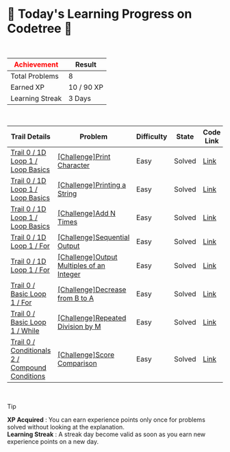 # 🌲 Today's Learning Progress on Codetree 🌲

<br />

| <span style="color:red;display:block;text-align:center;"> **Achievement**</span> | Result |
|---|---|
|Total Problems| 8 |
| Earned XP | 10 / 90 XP |
| Learning Streak | 3 Days |

<br />

|Trail Details|Problem|Difficulty|State|Code Link|
|---|---|---|---|---|
|[Trail 0 / 1D Loop 1 / Loop Basics](https://www.codetree.ai/trail-info/codetree-101/)|[[Challenge]Print Character](https://www.codetree.ai/trails/complete/curated-cards/nl-pre-loop-basics-1/)|Easy|Solved|[Link](https://github.com/adikri/hello-world/blob/main/250417/%EB%AC%B8%EC%9E%90%20%EC%B6%9C%EB%A0%A5%ED%95%98%EA%B8%B0/print-text.js)|
|[Trail 0 / 1D Loop 1 / Loop Basics](https://www.codetree.ai/trail-info/codetree-101/)|[[Challenge]Printing a String](https://www.codetree.ai/trails/complete/curated-cards/nl-pre-loop-basics-2/)|Easy|Solved|[Link](https://github.com/adikri/hello-world/blob/main/250417/%EB%AC%B8%EC%9E%90%EC%97%B4%20%EC%B6%9C%EB%A0%A5%ED%95%98%EA%B8%B0/print-string.js)|
|[Trail 0 / 1D Loop 1 / Loop Basics](https://www.codetree.ai/trail-info/codetree-101/)|[[Challenge]Add N Times](https://www.codetree.ai/trails/complete/curated-cards/nl-pre-loop-basics-3/)|Easy|Solved|[Link](https://github.com/adikri/hello-world/blob/main/250417/N%EB%B2%88%20%EB%8D%94%ED%95%98%EA%B8%B0/add-n-times.js)|
|[Trail 0 / 1D Loop 1 / For](https://www.codetree.ai/trail-info/codetree-101/)|[[Challenge]Sequential Output](https://www.codetree.ai/trails/complete/curated-cards/nl-pre-for-1/)|Easy|Solved|[Link](https://github.com/adikri/hello-world/blob/main/250417/%EC%B0%A8%EB%A1%80%EB%A1%9C%20%EC%B6%9C%EB%A0%A5/print-in-order.js)|
|[Trail 0 / 1D Loop 1 / For](https://www.codetree.ai/trail-info/codetree-101/)|[[Challenge]Output Multiples of an Integer](https://www.codetree.ai/trails/complete/curated-cards/nl-pre-for-2/)|Easy|Solved|[Link](https://github.com/adikri/hello-world/blob/main/250417/%EC%A0%95%EC%88%98%20%EC%9E%85%EB%A0%A5%EB%B0%9B%EC%95%84%20%EB%B0%B0%EC%88%98%20%EC%B6%9C%EB%A0%A5/print-multiple-of-input.js)|
|[Trail 0 / Basic Loop 1 / For](https://www.codetree.ai/trail-info/codetree-101/)|[[Challenge]Decrease from B to A](https://www.codetree.ai/trails/complete/curated-cards/nl-pre-for-3/)|Easy|Solved|[Link](https://github.com/adikri/hello-world/blob/main/250417/B%EB%B6%80%ED%84%B0%20A%EA%B9%8C%EC%A7%80%20%EA%B0%90%EC%86%8C/dec-from-b-to-a.js)|
|[Trail 0 / Basic Loop 1 / While](https://www.codetree.ai/trail-info/codetree-101/)|[[Challenge]Repeated Division by M](https://www.codetree.ai/trails/complete/curated-cards/nl-pre-while-1/)|Easy|Solved|[Link](https://github.com/adikri/hello-world/blob/main/250417/M%EC%9C%BC%EB%A1%9C%20%EA%B3%84%EC%86%8D%20%EB%82%98%EB%88%84%EA%B8%B0/continue-dividing-by-m.js)|
|[Trail 0 / Conditionals 2 / Compound Conditions](https://www.codetree.ai/trail-info/codetree-101/)|[[Challenge]Score Comparison](https://www.codetree.ai/trails/complete/curated-cards/nl-pre-compound-conditions-1/)|Easy|Solved|[Link](https://github.com/adikri/hello-world/blob/main/250417/%EC%A0%90%EC%88%98%20%EB%B9%84%EA%B5%90/score-comparison.js)|


<br />

> [!TIP]
> **XP Acquired** : You can earn experience points only once for problems solved without looking at the explanation.  
> **Learning Streak** : A streak day become valid as soon as you earn new experience points on a new day.


